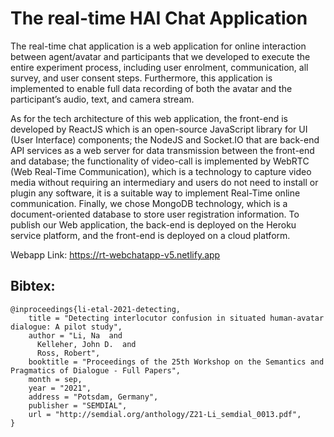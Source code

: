 # The real-time HAI Chat Application

The real-time chat application is a web application for online interaction between agent/avatar and participants that we developed to execute the entire experiment process, including user enrolment, communication, all survey, and user consent steps. Furthermore, this application is implemented to enable full data recording of both the avatar and the participant’s audio, text, and camera stream.

As for the tech architecture of this web application, the front-end is developed by ReactJS which is an open-source JavaScript library for UI (User Interface) components; the NodeJS and Socket.IO that are back-end API services as a web server for data transmission between the front-end and database; the functionality of video-call is implemented by WebRTC (Web Real-Time Communication), which is a technology to capture video media without requiring an intermediary and users do not need to install or plugin any software, it is a suitable way to implement Real-Time online communication. Finally, we chose MongoDB technology, which is a document-oriented database to store user registration information. To publish our Web application, the back-end
is deployed on the Heroku service platform, and the front-end is deployed on a cloud platform.

Webapp Link: https://rt-webchatapp-v5.netlify.app

## Bibtex: 

```
@inproceedings{li-etal-2021-detecting,
    title = "Detecting interlocutor confusion in situated human-avatar dialogue: A pilot study",
    author = "Li, Na  and
      Kelleher, John D.  and
      Ross, Robert",
    booktitle = "Proceedings of the 25th Workshop on the Semantics and Pragmatics of Dialogue - Full Papers",
    month = sep,
    year = "2021",
    address = "Potsdam, Germany",
    publisher = "SEMDIAL",
    url = "http://semdial.org/anthology/Z21-Li_semdial_0013.pdf",
}
```
